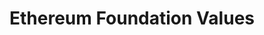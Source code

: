 ---
devconNum: 4
title: "Ethereum Foundation Values"
featured: false
description: "Welcome to Devcon4! Hear about Ethereum Foundation values from Aya Miyaguchi and the latest on Ethereum with Vitalik Buterin. Get an overview of what to expect from Devcon4 with lightning talks from track leads."
speakers: "Aya Miyaguchi"
bios: N/A
url: "https://www.youtube.com/embed/R7FjX0GEiAM"
day: "Day 1"
room: Spectrum
type: Talk
category: ethos
---